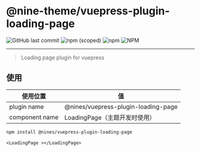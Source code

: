 # @nine-theme/vuepress-plugin-loading-page
![GitHub last commit](https://img.shields.io/github/last-commit/nine-theme/vuepress-plugin-loading-page) 
![npm (scoped)](https://img.shields.io/npm/v/@nine-theme/vuepress-plugin-loading-page) 
![npm](https://img.shields.io/npm/dt/@nine-theme/vuepress-plugin-loading-page) 
![NPM](https://img.shields.io/npm/l/@nine-theme/vuepress-plugin-loading-page)

---
> Loading page plugin for vuepress

## 使用

|使用位置|值|
|-|-|
|plugin name|@nines/vuepress-plugin-loading-page|
|component name|LoadingPage（主题开发时使用）|

```sh
npm install @nines/vuepress-plugin-loading-page
```

```vue
<LoadingPage ></LoadingPage>
```
